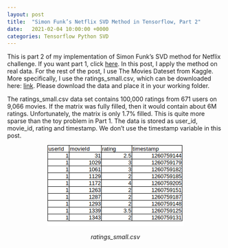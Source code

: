 ```yaml
---
layout: post
title:  "Simon Funk’s Netflix SVD Method in Tensorflow, Part 2"
date:   2021-02-04 10:00:00 +0000
categories: Tensorflow Python SVD
---
```


This is part 2 of my implementation of Simon Funk’s SVD method for Netflix challenge. If you want part 1, click [here](https://temugebatpurev.wordpress.com/2021/02/04/simon-funks-netflix-svd-method-in-tensorflow-part-1/). In this post, I apply the method on real data. For the rest of the post, I use The Movies Dateset from Kaggle. More specifically, I use the ratings_small.csv, which can be downloaded here: [link](https://www.kaggle.com/rounakbanik/the-movies-dataset). Please download the data and place it in your working folder.

The ratings_small.csv data set contains 100,000 ratings from 671 users on 9,066 movies. If the matrix was fully filled, then it would contain about 6M ratings. Unfortunately, the matrix is only 1.7% filled. This is quite more sparse than the toy problem in Part 1. The data is stored as user_id, movie_id, rating and timestamp. We don’t use the timestamp variable in this post.


<p align="center">
  <img src="https://github.com/TemugeB/temugeb.github.io/blob/main/_posts/images/image-14.png?raw=true">
</p>
<p align="center">
<i>ratings_small.csv</i>
</p>
